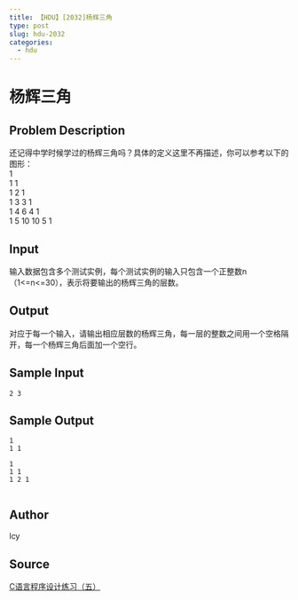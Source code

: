 ```yaml
---
title: 【HDU】[2032]杨辉三角
type: post
slug: hdu-2032
categories:
  - hdu
---
```


# 杨辉三角

## Problem Description

还记得中学时候学过的杨辉三角吗？具体的定义这里不再描述，你可以参考以下的图形：  
1  
1 1  
1 2 1  
1 3 3 1  
1 4 6 4 1  
1 5 10 10 5 1

## Input

输入数据包含多个测试实例，每个测试实例的输入只包含一个正整数n（1<=n<=30），表示将要输出的杨辉三角的层数。

## Output

对应于每一个输入，请输出相应层数的杨辉三角，每一层的整数之间用一个空格隔开，每一个杨辉三角后面加一个空行。

## Sample Input

```
2 3

```

## Sample Output

```
1
1 1

1
1 1
1 2 1


```

## Author

lcy

## Source

[C语言程序设计练习（五）](https://acm.hdu.edu.cn//search.php?field=problem&key=+C%D3%EF%D1%D4%B3%CC%D0%F2%C9%E8%BC%C6%C1%B7%CF%B0%A3%A8%CE%E5%A3%A9&source=1&searchmode=source)
